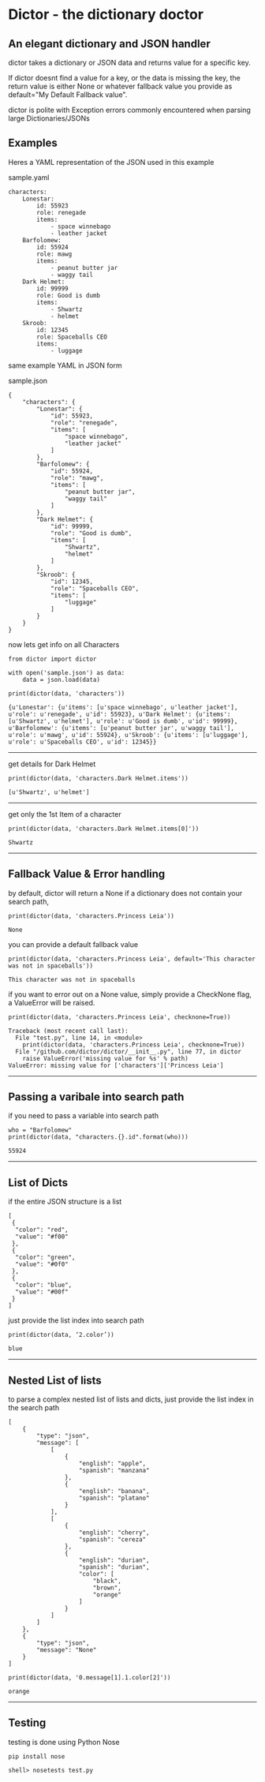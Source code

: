 # Dictor - the dictionary doctor
## An elegant dictionary and JSON handler

dictor takes a dictionary or JSON data and returns value for a specific key.

If dictor doesnt find a value for a key, or the data is missing the key, the return value is either None or whatever fallback value you provide as default="My Default Fallback value".

dictor is polite with Exception errors commonly encountered when parsing large Dictionaries/JSONs

## Examples

Heres a YAML representation of the JSON used in this example

sample.yaml
```
characters:
    Lonestar:
        id: 55923
        role: renegade
        items:
            - space winnebago
            - leather jacket
    Barfolomew:
        id: 55924
        role: mawg
        items:
            - peanut butter jar
            - waggy tail
    Dark Helmet:
        id: 99999
        role: Good is dumb
        items:
            - Shwartz
            - helmet
    Skroob:
        id: 12345
        role: Spaceballs CEO
        items:
            - luggage
```

same example YAML in JSON form

sample.json

```
{
    "characters": {
        "Lonestar": {
            "id": 55923,
            "role": "renegade",
            "items": [
                "space winnebago",
                "leather jacket"
            ]
        },
        "Barfolomew": {
            "id": 55924,
            "role": "mawg",
            "items": [
                "peanut butter jar",
                "waggy tail"
            ]
        },
        "Dark Helmet": {
            "id": 99999,
            "role": "Good is dumb",
            "items": [
                "Shwartz",
                "helmet"
            ]
        },
        "Skroob": {
            "id": 12345,
            "role": "Spaceballs CEO",
            "items": [
                "luggage"
            ]
        }
    }
}
```


now lets get info on all Characters
```
from dictor import dictor

with open('sample.json') as data: 
    data = json.load(data)

print(dictor(data, 'characters'))

{u'Lonestar': {u'items': [u'space winnebago', u'leather jacket'], u'role': u'renegade', u'id': 55923}, u'Dark Helmet': {u'items': [u'Shwartz', u'helmet'], u'role': u'Good is dumb', u'id': 99999}, u'Barfolomew': {u'items': [u'peanut butter jar', u'waggy tail'], u'role': u'mawg', u'id': 55924}, u'Skroob': {u'items': [u'luggage'], u'role': u'Spaceballs CEO', u'id': 12345}}
```
---

get details for Dark Helmet
```
print(dictor(data, 'characters.Dark Helmet.items'))

[u'Shwartz', u'helmet']
```
---
get only the 1st Item of a character
```
print(dictor(data, 'characters.Dark Helmet.items[0]'))

Shwartz
```
---


## Fallback Value & Error handling
by default, dictor will return a None if a dictionary does not contain your search path,
```
print(dictor(data, 'characters.Princess Leia'))

None
```
you can provide a default fallback value
```
print(dictor(data, 'characters.Princess Leia', default='This character was not in spaceballs'))

This character was not in spaceballs
```
if you want to error out on a None value, simply provide a CheckNone flag, a ValueError will be raised.
```
print(dictor(data, 'characters.Princess Leia', checknone=True))

Traceback (most recent call last):
  File "test.py", line 14, in <module>
    print(dictor(data, 'characters.Princess Leia', checknone=True))
  File "/github.com/dictor/dictor/__init__.py", line 77, in dictor
    raise ValueError('missing value for %s' % path)
ValueError: missing value for ['characters']['Princess Leia']
```

---
## Passing a varibale into search path
if you need to pass a variable into search path
```
who = "Barfolomew"
print(dictor(data, "characters.{}.id".format(who)))

55924
```
---

## List of Dicts
if the entire JSON structure is a list
```
[
 {
  "color": "red",
  "value": "#f00"
 },
 {
  "color": "green",
  "value": "#0f0"
 },
 {
  "color": "blue",
  "value": "#00f"
 }
]
```
just provide the list index into search path
```
print(dictor(data, ‘2.color’))

blue
```
---
## Nested List of lists
to parse a complex nested list of lists and dicts, just provide the list index in the search path

```
[
    {
        "type": "json",
        "message": [
            [
                {
                    "english": "apple",
                    "spanish": "manzana"
                },
                {
                    "english": "banana",
                    "spanish": "platano"
                }
            ],
            [
                {
                    "english": "cherry",
                    "spanish": "cereza"
                },
                {
                    "english": "durian",
                    "spanish": "durian",
                    "color": [
                        "black",
                        "brown",
                        "orange"
                    ]
                }
            ]
        ]
    },
    {
        "type": "json",
        "message": "None"
    }
]
```
```
print(dictor(data, '0.message[1].1.color[2]'))

orange
```
---
## Testing
testing is done using Python Nose
```
pip install nose

shell> nosetests test.py
```